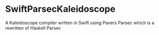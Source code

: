 # SwiftParsecKaleidoscope
A Kaleidoscope compiler written in Swift using Pavers Parsec which is a rewritten of Haskell Parsec
